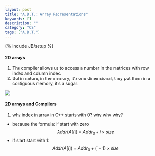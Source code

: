```yaml
---
layout: post
title: "A.D.T.: Array Representations"
keywords: []
description: ""
category: "CS"
tags: ["A.D.T."]
---
```

{% include JB/setup %}

#### 2D arrays
1. The compiler allows us to access a number in the matrices with row index and
   column index.
2. But in nature, in the memory, it's one dimensional, they put them in a
   contiguous memory, it's a sugar.

<img src="{{IMAGE_PATH}}/computer-science-abstract-data-type-2d-array.png">


#### 2D arrays and Compilers
1. why index in array in C++ starts with 0?  why why why?
- because the formula:  if start with zero
$$Addr(A[i]) = Addr_0 + i \times size$$
- if start start with 1:
$$Addr(A[i]) = Addr_0 + (i - 1) \times size$$
